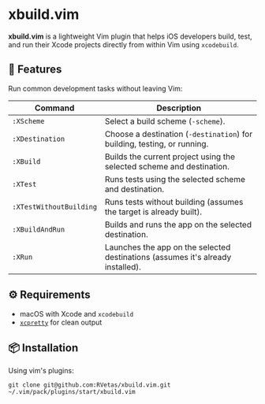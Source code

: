 # xbuild.vim

**xbuild.vim** is a lightweight Vim plugin that helps iOS developers build, test, and run their Xcode projects directly from within Vim using `xcodebuild`.

## 🚀 Features

Run common development tasks without leaving Vim:

| Command                   | Description                                                                     |
|---------------------------|---------------------------------------------------------------------------------|
| `:XScheme`                | Select a build scheme (`-scheme`).                                              |
| `:XDestination`           | Choose a destination (`-destination`) for building, testing, or running.        |
| `:XBuild`                 | Builds the current project using the selected scheme and destination.           |
| `:XTest`                  | Runs tests using the selected scheme and destination.                           |
| `:XTestWithoutBuilding`   | Runs tests without building (assumes the target is already built).              |
| `:XBuildAndRun`           | Builds and runs the app on the selected destination.                            |
| `:XRun`                   | Launches the app on the selected destinations (assumes it's already installed). |

## ⚙️  Requirements
- macOS with Xcode and `xcodebuild`
- [`xcpretty`](https://github.com/supermarin/xcpretty) for clean output

## 📦 Installation

Using vim's plugins:
```
git clone git@github.com:RVetas/xbuild.vim.git ~/.vim/pack/plugins/start/xbuild.vim
```
